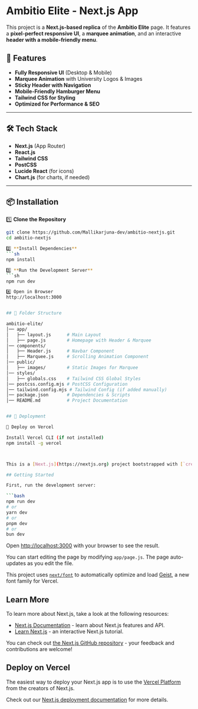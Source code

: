 # Ambitio Elite - Next.js App

This project is a **Next.js-based replica** of the **Ambitio Elite** page. It features a **pixel-perfect responsive UI**, a **marquee animation**, and an interactive **header with a mobile-friendly menu**.

## 🚀 Features
- **Fully Responsive UI** (Desktop & Mobile)
- **Marquee Animation** with University Logos & Images
- **Sticky Header with Navigation**
- **Mobile-Friendly Hamburger Menu**
- **Tailwind CSS for Styling**
- **Optimized for Performance & SEO**

---

## 🛠️ Tech Stack
- **Next.js** (App Router)
- **React.js**
- **Tailwind CSS**
- **PostCSS**
- **Lucide React** (for icons)
- **Chart.js** (for charts, if needed)

---

## 📦 Installation

1️⃣ **Clone the Repository**
```sh
git clone https://github.com/Mallikarjuna-dev/ambitio-nextjs.git
cd ambitio-nextjs

2️⃣ **Install Dependencies**
```sh
npm install

3️⃣ **Run the Development Server**
```sh
npm run dev

4️⃣ Open in Browser
http://localhost:3000


## 📂 Folder Structure

ambitio-elite/
│── app/
│   ├── layout.js      # Main Layout
│   ├── page.js        # Homepage with Header & Marquee
│── components/
│   ├── Header.js      # Navbar Component
│   ├── Marquee.js     # Scrolling Animation Component
│── public/
│   ├── images/        # Static Images for Marquee
│── styles/
│   ├── globals.css    # Tailwind CSS Global Styles
│── postcss.config.mjs # PostCSS Configuration
│── tailwind.config.mjs # Tailwind Config (if added manually)
│── package.json       # Dependencies & Scripts
│── README.md          # Project Documentation


## 🚀 Deployment

🔹 Deploy on Vercel

Install Vercel CLI (if not installed)
npm install -g vercel



This is a [Next.js](https://nextjs.org) project bootstrapped with [`create-next-app`](https://github.com/vercel/next.js/tree/canary/packages/create-next-app).

## Getting Started

First, run the development server:

```bash
npm run dev
# or
yarn dev
# or
pnpm dev
# or
bun dev
```

Open [http://localhost:3000](http://localhost:3000) with your browser to see the result.

You can start editing the page by modifying `app/page.js`. The page auto-updates as you edit the file.

This project uses [`next/font`](https://nextjs.org/docs/app/building-your-application/optimizing/fonts) to automatically optimize and load [Geist](https://vercel.com/font), a new font family for Vercel.

## Learn More

To learn more about Next.js, take a look at the following resources:

- [Next.js Documentation](https://nextjs.org/docs) - learn about Next.js features and API.
- [Learn Next.js](https://nextjs.org/learn) - an interactive Next.js tutorial.

You can check out [the Next.js GitHub repository](https://github.com/vercel/next.js) - your feedback and contributions are welcome!

## Deploy on Vercel

The easiest way to deploy your Next.js app is to use the [Vercel Platform](https://vercel.com/new?utm_medium=default-template&filter=next.js&utm_source=create-next-app&utm_campaign=create-next-app-readme) from the creators of Next.js.

Check out our [Next.js deployment documentation](https://nextjs.org/docs/app/building-your-application/deploying) for more details.
